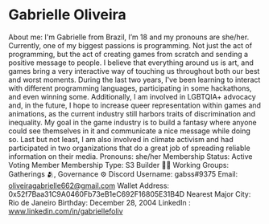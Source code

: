 # Gabrielle Oliveira

About me: I'm Gabrielle from Brazil, I’m 18 and my pronouns are she/her. Currently, one of my biggest passions is programming. Not just the act of programming, but the act of creating games from scratch and sending a positive message to people. I believe that everything around us is art, and games bring a very interactive way of touching us throughout both our best and worst moments. During the last two years, I've been learning to interact with different programming languages, participating in some hackathons, and even winning some. Additionally, I am involved in LGBTQIA+ advocacy and, in the future, I hope to increase queer representation within games and animations, as the current industry still harbors traits of discrimination and inequality. My goal in the game industry is to build a fantasy where anyone could see themselves in it and communicate a nice message while doing so. Last but not least, I am also involved in climate activism and had participated in two organizations that do a great job of spreading reliable information on their media.
Pronouns: she/her
Membership Status: Active Voting Member
Membership Type: S3 Builder 🧑‍🚀
Working Groups: Gatherings 🫂, Governance ⚙️
Discord Username: gabss#9375
Email: oliveiragabrielle662@gmail.com
Wallet Address: 0x52f7Baa31C9A0460Fb73eB1eC692F16805E31B4D
Nearest Major City: Rio de Janeiro
Birthday: December 28, 2004
LinkedIn : www.linkedin.com/in/gabriellefoliv